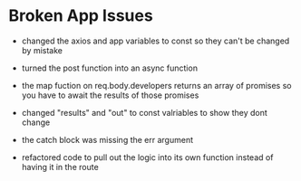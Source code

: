 # Broken App Issues
- changed the axios and app variables to const so they can't be changed by mistake

- turned the post function into an async function

- the map fuction on req.body.developers returns an array of promises so you have to await the results of those promises

- changed "results" and "out" to const valriables to show they dont change

- the catch block was missing the err argument 

- refactored code to pull out the logic into its own function instead of having it in the route 